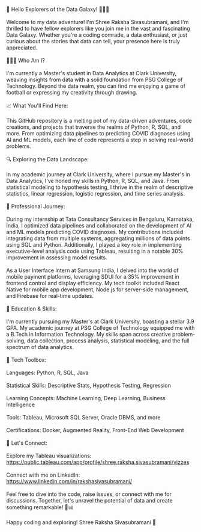 🚀 Hello Explorers of the Data Galaxy! 🌌👋🏾<br><br>Welcome to my data adventure! I'm Shree Raksha Sivasubramani, and I'm thrilled to have fellow explorers like you join me in the vast and fascinating Data Galaxy. Whether you're a coding comrade, a data enthusiast, or just curious about the stories that data can tell, your presence here is truly appreciated.<br><br>👩🏾‍💻 Who Am I?<br><br>I'm currently a Master's student in Data Analytics at Clark University, weaving insights from data with a solid foundation from PSG College of Technology. Beyond the data realm, you can find me enjoying a game of football or expressing my creativity through drawing.<br><br>📈 What You'll Find Here:<br><br>This GitHub repository is a melting pot of my data-driven adventures, code creations, and projects that traverse the realms of Python, R, SQL, and more. From optimizing data pipelines to predicting COVID diagnoses using AI and ML models, each line of code represents a step in solving real-world problems.<br><br>🔍 Exploring the Data Landscape:<br><br>In my academic journey at Clark University, where I pursue my Master's in Data Analytics, I've honed my skills in Python, R, SQL, and Java. From statistical modeling to hypothesis testing, I thrive in the realm of descriptive statistics, linear regression, logistic regression, and time series analysis.<br><br>💼 Professional Journey:<br><br>During my internship at Tata Consultancy Services in Bengaluru, Karnataka, India, I optimized data pipelines and collaborated on the development of AI and ML models predicting COVID diagnoses. My contributions included integrating data from multiple systems, aggregating millions of data points using SQL and Python. Additionally, I played a key role in implementing executive-level analysis code using Tableau, resulting in a notable 30% improvement in assessing model results.<br><br>As a User Interface Intern at Samsung India, I delved into the world of mobile payment platforms, leveraging SDUI for a 35% improvement in frontend control and display efficiency. My tech toolkit included React Native for mobile app development, Node.js for server-side management, and Firebase for real-time updates.<br><br>🚀 Education & Skills:<br><br>I'm currently pursuing my Master's at Clark University, boasting a stellar 3.9 GPA. My academic journey at PSG College of Technology equipped me with a B.Tech in Information Technology. My skills span across creative problem-solving, data collection, process analysis, statistical modeling, and the full spectrum of data analytics.<br><br>🧰 Tech Toolbox:<br><br>Languages: Python, R, SQL, Java<br><br>Statistical Skills: Descriptive Stats, Hypothesis Testing, Regression<br><br>Learning Concepts: Machine Learning, Deep Learning, Business Intelligence<br><br>Tools: Tableau, Microsoft SQL Server, Oracle DBMS, and more<br><br>Certifications: Docker, Augmented Reality, Front-End Web Development<br><br>📱 Let's Connect:<br><br>Explore my Tableau visualizations: https://public.tableau.com/app/profile/shree.raksha.sivasubramani/vizzes<br><br>Connect with me on LinkedIn: https://www.linkedin.com/in/rakshasivasubramani/<br><br>Feel free to dive into the code, raise issues, or connect with me for discussions. Together, let's unravel the potential of data and create something remarkable! 🚀📊<br><br>Happy coding and exploring! Shree Raksha Sivasubramani 🌟


<!-- Proudly created with GPRM ( https://gprm.itsvg.in ) -->
